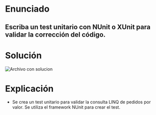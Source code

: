 # Enunciado

## Escriba un test unitario con NUnit o XUnit para validar la corrección del código.

# Solución

![Archivo con solucion](./PedidosTest.cs)

# Explicación

- Se crea un test unitario para validar la consulta LINQ de pedidos por valor. Se utiliza el framework NUnit para crear el test.



